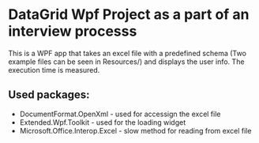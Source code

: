 ﻿# DataGrid Wpf Project as a part of an interview processs

This is a WPF app that takes an excel file with a predefined schema (Two example files can be seen in Resources/) and displays the user info. The execution time is measured.

## Used packages: 
 - DocumentFormat.OpenXml - used for accessign the excel file
 - Extended.Wpf.Toolkit - used for the loading widget
 - Microsoft.Office.Interop.Excel - slow method for reading from excel file